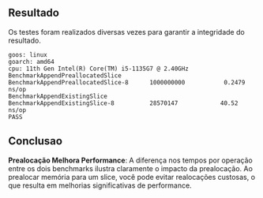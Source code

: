 ## Resultado

Os testes foram realizados diversas vezes para garantir a integridade do resultado.

    goos: linux
    goarch: amd64
    cpu: 11th Gen Intel(R) Core(TM) i5-1135G7 @ 2.40GHz
    BenchmarkAppendPreallocatedSlice
    BenchmarkAppendPreallocatedSlice-8   	1000000000	         0.2479 ns/op
    BenchmarkAppendExistingSlice
    BenchmarkAppendExistingSlice-8       	28570147	        40.52 ns/op
    PASS

## Conclusao

**Prealocação Melhora Performance**: A diferença nos tempos por operação entre os dois benchmarks ilustra claramente o impacto da prealocação. Ao prealocar memória para um slice, você pode evitar realocações custosas, o que resulta em melhorias significativas de performance.